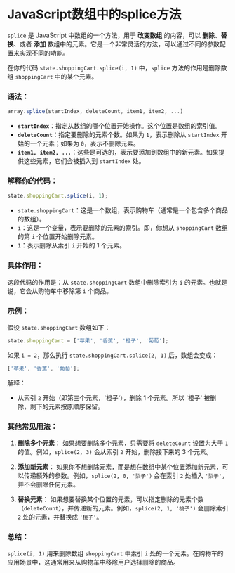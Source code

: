 # JavaScript数组中的splice方法

`splice` 是 JavaScript 中数组的一个方法，用于 **改变数组** 的内容，可以 **删除**、**替换**、或者 **添加** 数组中的元素。它是一个非常灵活的方法，可以通过不同的参数配置来实现不同的功能。

在你的代码 `state.shoppingCart.splice(i, 1)` 中，`splice` 方法的作用是删除数组 `shoppingCart` 中的某个元素。

### 语法：
```javascript
array.splice(startIndex, deleteCount, item1, item2, ...)
```

- **`startIndex`**：指定从数组的哪个位置开始操作。这个位置是数组的索引值。
- **`deleteCount`**：指定要删除的元素个数。如果为 `1`，表示删除从 `startIndex` 开始的一个元素；如果为 `0`，表示不删除元素。
- **`item1, item2, ...`**：这些是可选的，表示要添加到数组中的新元素。如果提供这些元素，它们会被插入到 `startIndex` 处。

### 解释你的代码：

```javascript
state.shoppingCart.splice(i, 1);
```

- `state.shoppingCart`：这是一个数组，表示购物车（通常是一个包含多个商品的数组）。
- `i`：这是一个变量，表示要删除的元素的索引。即，你想从 `shoppingCart` 数组的第 `i` 个位置开始删除元素。
- `1`：表示删除从索引 `i` 开始的 1 个元素。

### 具体作用：
这段代码的作用是：从 `state.shoppingCart` 数组中删除索引为 `i` 的元素。也就是说，它会从购物车中移除第 `i` 个商品。

### 示例：

假设 `state.shoppingCart` 数组如下：
```javascript
state.shoppingCart = ['苹果', '香蕉', '橙子', '葡萄'];
```

如果 `i = 2`，那么执行 `state.shoppingCart.splice(2, 1)` 后，数组会变成：
```javascript
['苹果', '香蕉', '葡萄'];
```

解释：
- 从索引 `2` 开始（即第三个元素，'橙子'），删除 1 个元素。所以 '橙子' 被删除，剩下的元素按原顺序保留。

### 其他常见用法：

1. **删除多个元素**：
   如果想要删除多个元素，只需要将 `deleteCount` 设置为大于 `1` 的值。例如，`splice(2, 3)` 会从索引 `2` 开始，删除接下来的 3 个元素。

2. **添加新元素**：
   如果你不想删除元素，而是想在数组中某个位置添加新元素，可以传递额外的参数。例如，`splice(2, 0, '梨子')` 会在索引 `2` 处插入 `'梨子'`，并不会删除任何元素。

3. **替换元素**：
   如果想要替换某个位置的元素，可以指定删除的元素个数（`deleteCount`），并传递新的元素。例如，`splice(2, 1, '桃子')` 会删除索引 `2` 处的元素，并替换成 `'桃子'`。

### 总结：
`splice(i, 1)` 用来删除数组 `shoppingCart` 中索引 `i` 处的一个元素。在购物车的应用场景中，这通常用来从购物车中移除用户选择删除的商品。